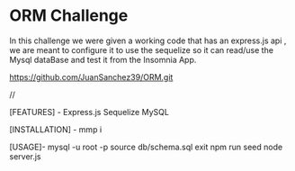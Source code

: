 # ORM Challenge

In this challenge we were given a working code that has an express.js api , we are meant to configure it to use the sequelize so it can read/use the Mysql dataBase and test it from the Insomnia App.



https://github.com/JuanSanchez39/ORM.git



//


[FEATURES] - 
Express.js
Sequelize
MySQL

[INSTALLATION] - 
mmp i

[USAGE]- 
mysql -u root -p
source db/schema.sql
exit
npm run seed
node server.js
